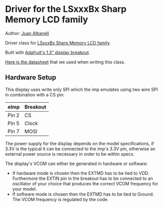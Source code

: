 Driver for the LSxxxBx Sharp Memory LCD family
===================================

Author: [Juan Albanell](https://github.com/juanderful11/)

Driver class for [LSxxxBx Sharp Memory LCD family](http://www.sharpmemorylcd.com/memorylcd.html).

Built with [Adafruit's 1.3" display breakout](https://learn.adafruit.com/adafruit-sharp-memory-display-breakout/overview).

[Here is the datasheet](http://www.sharpmemorylcd.com/resources/LS013B4DN04_Application_Info.pdf) that we used when writing this class.

## Hardware Setup
This display uses write only SPI which the imp emulates using two wire SPI in combination with a CS pin:

|  eImp  |  Breakout | 
|--------|-----------|
| Pin 2  | CS        |
| Pin 5  | Clock     |
| Pin 7  | MOSI      |

The power supply for the display depends on the model specifications, if 3.3V is the typical it can be connected to the Imp's 3.3V pin, otherwise an external power source is necessary in order to be within specs.

The display's VCOM can either be generated in hardware or software: 

- If hardware mode is chosen then the EXTMD has to be tied to VDD. Furthermore the EXTIN pin in the breakout has to be connected to an oscillator of your choice that produces the correct VCOM frequency for your model. 
- If software mode is chosen then the EXTMD has to be tied to Ground. The VCOM frequency is regulated by the code.